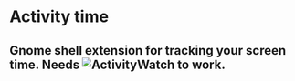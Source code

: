 # Activity time

## Gnome shell extension for tracking your screen time. Needs ![ActivityWatch](https://activitywatch.net/) to work.
